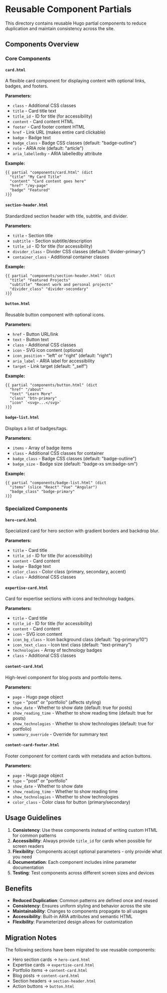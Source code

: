 # Reusable Component Partials

This directory contains reusable Hugo partial components to reduce duplication and maintain consistency across the site.

## Components Overview

### Core Components

#### `card.html`

A flexible card component for displaying content with optional links, badges, and footers.

**Parameters:**

- `class` - Additional CSS classes
- `title` - Card title text
- `title_id` - ID for title (for accessibility)
- `content` - Card content HTML
- `footer` - Card footer content HTML
- `href` - Link URL (makes entire card clickable)
- `badge` - Badge text
- `badge_class` - Badge CSS classes (default: "badge-outline")
- `role` - ARIA role (default: "article")
- `aria_labelledby` - ARIA labelledby attribute

**Example:**

```hugo
{{ partial "components/card.html" (dict
  "title" "My Card Title"
  "content" "Card content goes here"
  "href" "/my-page"
  "badge" "Featured"
)}}
```

#### `section-header.html`

Standardized section header with title, subtitle, and divider.

**Parameters:**

- `title` - Section title
- `subtitle` - Section subtitle/description
- `title_id` - ID for title (for accessibility)
- `divider_class` - Divider CSS classes (default: "divider-primary")
- `container_class` - Additional container classes

**Example:**

```hugo
{{ partial "components/section-header.html" (dict
  "title" "Featured Projects"
  "subtitle" "Recent work and personal projects"
  "divider_class" "divider-secondary"
)}}
```

#### `button.html`

Reusable button component with optional icons.

**Parameters:**

- `href` - Button URL/link
- `text` - Button text
- `class` - Additional CSS classes
- `icon` - SVG icon content (optional)
- `icon_position` - "left" or "right" (default: "right")
- `aria_label` - ARIA label for accessibility
- `target` - Link target (default: "\_self")

**Example:**

```hugo
{{ partial "components/button.html" (dict
  "href" "/about"
  "text" "Learn More"
  "class" "btn-primary"
  "icon" `<svg>...</svg>`
)}}
```

#### `badge-list.html`

Displays a list of badges/tags.

**Parameters:**

- `items` - Array of badge items
- `class` - Additional CSS classes for container
- `badge_class` - Badge CSS classes (default: "badge-outline")
- `badge_size` - Badge size (default: "badge-xs sm:badge-sm")

**Example:**

```hugo
{{ partial "components/badge-list.html" (dict
  "items" (slice "React" "Vue" "Angular")
  "badge_class" "badge-primary"
)}}
```

### Specialized Components

#### `hero-card.html`

Specialized card for hero section with gradient borders and backdrop blur.

**Parameters:**

- `title` - Card title
- `title_id` - ID for title (for accessibility)
- `content` - Card content
- `badge` - Badge text
- `color_class` - Color class (primary, secondary, accent)
- `class` - Additional CSS classes

#### `expertise-card.html`

Card for expertise sections with icons and technology badges.

**Parameters:**

- `title` - Card title
- `title_id` - ID for title (for accessibility)
- `content` - Card content
- `icon` - SVG icon content
- `icon_bg_class` - Icon background class (default: "bg-primary/10")
- `icon_text_class` - Icon text class (default: "text-primary")
- `technologies` - Array of technology badges
- `class` - Additional CSS classes

#### `content-card.html`

High-level component for blog posts and portfolio items.

**Parameters:**

- `page` - Hugo page object
- `type` - "post" or "portfolio" (affects styling)
- `show_date` - Whether to show date (default: true for posts)
- `show_reading_time` - Whether to show reading time (default: true for posts)
- `show_technologies` - Whether to show technologies (default: true for portfolio)
- `summary_override` - Override for summary text

#### `content-card-footer.html`

Footer component for content cards with metadata and action buttons.

**Parameters:**

- `page` - Hugo page object
- `type` - "post" or "portfolio"
- `show_date` - Whether to show date
- `show_reading_time` - Whether to show reading time
- `show_technologies` - Whether to show technologies
- `color_class` - Color class for button (primary/secondary)

## Usage Guidelines

1. **Consistency**: Use these components instead of writing custom HTML for common patterns
2. **Accessibility**: Always provide `title_id` for cards when possible for screen readers
3. **Flexibility**: Components accept optional parameters - only provide what you need
4. **Documentation**: Each component includes inline parameter documentation
5. **Testing**: Test components across different screen sizes and devices

## Benefits

- **Reduced Duplication**: Common patterns are defined once and reused
- **Consistency**: Ensures uniform styling and behavior across the site
- **Maintainability**: Changes to components propagate to all usages
- **Accessibility**: Built-in ARIA attributes and semantic HTML
- **Flexibility**: Parameterized design allows for customization

## Migration Notes

The following sections have been migrated to use reusable components:

- Hero section cards → `hero-card.html`
- Expertise cards → `expertise-card.html`
- Portfolio items → `content-card.html`
- Blog posts → `content-card.html`
- Section headers → `section-header.html`
- Action buttons → `button.html`

